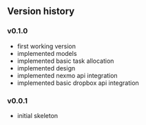 ## Version history

### v0.1.0
- first working version
- implemented models
- implemented basic task allocation
- implemented design
- implemented nexmo api integration
- implemented basic dropbox api integration

### v0.0.1
- initial skeleton
